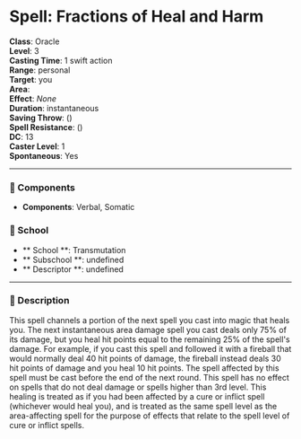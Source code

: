 
# Spell: Fractions of Heal and Harm
**Class**: Oracle  
**Level**: 3  
**Casting Time**: 1 swift action  
**Range**: personal  
**Target**: you  
**Area**:   
**Effect**: _None_  
**Duration**: instantaneous  
**Saving Throw**:  ()  
**Spell Resistance**:  ()  
**DC**: 13  
**Caster Level**: 1  
**Spontaneous**: Yes

---

### 🔮 Components
- **Components**: Verbal, Somatic

### 🏫 School
- ** School **: Transmutation
- ** Subschool **: undefined
- ** Descriptor **: undefined
---

### 📜 Description
This spell channels a portion of the next spell you cast into magic that heals you. The next instantaneous area damage spell you cast deals only 75% of its damage, but you heal hit points equal to the remaining 25% of the spell's damage. For example, if you cast this spell and followed it with a fireball that would normally deal 40 hit points of damage, the fireball instead deals 30 hit points of damage and you heal 10 hit points. The spell affected by this spell must be cast before the end of the next round. This spell has no effect on spells that do not deal damage or spells higher than 3rd level. This healing is treated as if you had been affected by a cure or inflict spell (whichever would heal you), and is treated as the same spell level as the area-affecting spell for the purpose of effects that relate to the spell level of cure or inflict spells.
